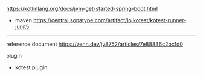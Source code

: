 https://kotlinlang.org/docs/jvm-get-started-spring-boot.html


* maven
https://central.sonatype.com/artifact/io.kotest/kotest-runner-junit5

---
reference document
https://zenn.dev/jy8752/articles/7e88836c2bc1d0

plugin
- kotest plugin
